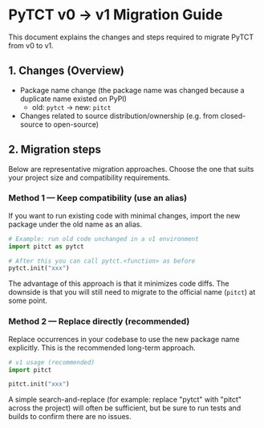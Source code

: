 # PyTCT v0 → v1 Migration Guide

This document explains the changes and steps required to migrate PyTCT from v0 to v1.

## 1. Changes (Overview)

- Package name change (the package name was changed because a duplicate name existed on PyPI)
    - old: `pytct` → new: `pitct`
- Changes related to source distribution/ownership (e.g. from closed-source to open-source)

## 2. Migration steps

Below are representative migration approaches. Choose the one that suits your project size and compatibility requirements.

### Method 1 — Keep compatibility (use an alias)

If you want to run existing code with minimal changes, import the new package under the old name as an alias.

```python
# Example: run old code unchanged in a v1 environment
import pitct as pytct

# After this you can call pytct.<function> as before
pytct.init("xxx")
```

The advantage of this approach is that it minimizes code diffs. The downside is that you will still need to migrate to the official name (`pitct`) at some point.

### Method 2 — Replace directly (recommended)

Replace occurrences in your codebase to use the new package name explicitly. This is the recommended long-term approach.

```python
# v1 usage (recommended)
import pitct

pitct.init("xxx")
```

A simple search-and-replace (for example: replace "pytct" with "pitct" across the project) will often be sufficient, but be sure to run tests and builds to confirm there are no issues.

